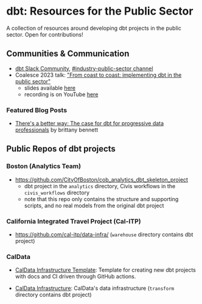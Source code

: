 # dbt: Resources for the Public Sector
A collection of resources around developing dbt projects in the public sector. Open for contributions!

## Communities & Communication

- [dbt Slack Community](https://www.getdbt.com/community/join-the-community), [#industry-public-sector channel](https://getdbt.slack.com/archives/C05MNU6QB5L)
- Coalesce 2023 talk: ["From coast to coast: implementing dbt in the public sector"](https://coalesce.getdbt.com/agenda/from-coast-to-coast-implementing-dbt-in-the-public-sector)
  - slides available [here](coalesce2023_from-coast-to-coast_slides.pdf)
  - recording is on YouTube [here](https://www.youtube.com/watch?v=6aX7tAfMmIM)

### Featured Blog Posts

- [There's a better way: The case for dbt for progressive data professionals](https://www.brittanybennett.com/post/there-s-a-better-way-the-case-for-dbt-for-progressive-data-professionals) by brittany bennett

## Public Repos of dbt projects

### Boston (Analytics Team)

- https://github.com/CityOfBoston/cob_analytics_dbt_skeleton_project
  - dbt project in the `analytics` directory, Civis workflows in the `civis_workflows` directory
  - note that this repo only contains the structure and supporting scripts, and no real models from the original dbt project

### California Integrated Travel Project (Cal-ITP)

- https://github.com/cal-itp/data-infra/ (`warehouse` directory contains dbt project)

### CalData

- [CalData Infrastructure Template](https://github.com/cagov/caldata-infrastructure-template):
  Template for creating new dbt projects with docs and CI driven through GitHub actions.

- [CalData Infrastructure](https://github.com/cagov/data-infrastructure):
  CalData's data infrastructure (`transform` directory contains dbt project)


